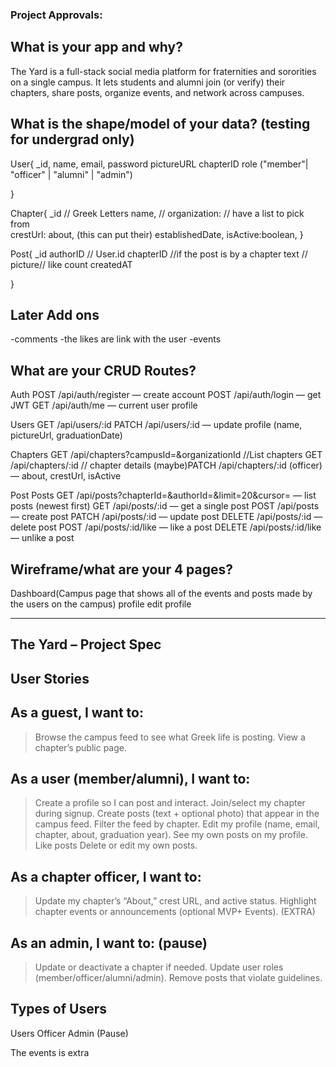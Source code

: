 ### Project Approvals:
##	What is your app and why?
The Yard is a full-stack social media platform for fraternities and sororities on a single campus. It lets students and alumni join (or verify) their chapters, share posts, organize events, and network across campuses.

##	What is the shape/model of your data? (testing for undergrad only)

User{
_id,
name,
email,
password
pictureURL
chapterID
role ("member"| "officer" | "alumni" | "admin")

}

Chapter{
    _id                 // Greek Letters
    name,               // 
    organization:     // have a list to pick from  
    crestUrl:
    about, (this can put their)
    establishedDate,
    isActive:boolean,
}

Post{
  _id
  authorID // User.id
  chapterID //if the post is by a chapter
  text //
  picture//
  like count
  createdAT
  
}


## Later Add ons
-comments
-the likes are link with the user
-events

##	What are your CRUD Routes?
Auth
POST /api/auth/register — create account
POST /api/auth/login — get JWT
GET /api/auth/me — current user profile

Users
GET /api/users/:id
PATCH /api/users/:id — update profile (name, pictureUrl, graduationDate)

Chapters
GET /api/chapters?campusId=&organizationId //List chapters
GET /api/chapters/:id // chapter details 
(maybe)PATCH /api/chapters/:id (officer) — about, crestUrl, isActive 

Post
Posts
GET /api/posts?chapterId=&authorId=&limit=20&cursor= — list posts (newest first)
GET /api/posts/:id — get a single post 
POST /api/posts — create post 
PATCH /api/posts/:id — update post 
DELETE /api/posts/:id — delete post 
POST /api/posts/:id/like — like a post 
DELETE /api/posts/:id/like — unlike a post


##	Wireframe/what are your 4 pages?

<!-- login page
createlogin page  hold off for now-->
Dashboard(Campus page that shows all of the events and posts made by the users on the campus)
profile
edit profile


-------------------------------------------------------------------------------------------

## The Yard – Project Spec
## User Stories

## As a guest, I want to:
>Browse the campus feed to see what Greek life is posting.
>View a chapter’s public page.

## As a user (member/alumni), I want to:
>Create a profile so I can post and interact.
>Join/select my chapter during signup.
>Create posts (text + optional photo) that appear in the campus feed.
>Filter the feed by chapter.
>Edit my profile (name, email, chapter, about, graduation year).
>See my own posts on my profile.
>Like posts
>Delete or edit my own posts.

## As a chapter officer, I want to:
>Update my chapter’s “About,” crest URL, and active status.
>Highlight chapter events or announcements (optional MVP+ Events). (EXTRA)

## As an admin, I want to: (pause)
>Update or deactivate a chapter if needed.
>Update user roles (member/officer/alumni/admin).
>Remove posts that violate guidelines.

## Types of Users
Users
Officer
Admin (Pause)



The events is extra